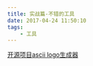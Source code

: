 ```yaml
---
title: 实战篇-不错的工具
date: 2017-04-24 11:50:10
tags:
    - 工具
---
```


[开源项目ascii logo生成器](http://www.network-science.de/ascii/)

